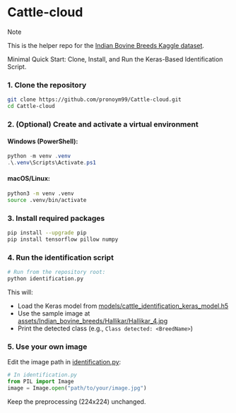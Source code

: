 # Cattle-cloud


> [!NOTE]
> This is the helper repo for the [Indian Bovine Breeds Kaggle dataset](https://www.kaggle.com/datasets/lukex9442/indian-bovine-breeds).

Minimal Quick Start: Clone, Install, and Run the Keras-Based Identification Script.
<br/>

### 1. Clone the repository


```bash
git clone https://github.com/pronoym99/Cattle-cloud.git
cd Cattle-cloud
```

### 2. (Optional) Create and activate a virtual environment


#### Windows (PowerShell):
```powershell
python -m venv .venv
.\.venv\Scripts\Activate.ps1
```

#### macOS/Linux:
```bash
python3 -m venv .venv
source .venv/bin/activate
```

### 3. Install required packages

```bash
pip install --upgrade pip
pip install tensorflow pillow numpy
```

### 4. Run the identification script

```bash
# Run from the repository root:
python identification.py
```

This will:
- Load the Keras model from [models/cattle_identification_keras_model.h5](models/cattle_identification_keras_model.h5)
- Use the sample image at [assets/Indian_bovine_breeds/Hallikar/Hallikar_4.jpg](assets/Indian_bovine_breeds/Hallikar/Hallikar_4.jpg)
- Print the detected class (e.g., `Class detected: <BreedName>`)

### 5. Use your own image

Edit the image path in [identification.py](identification.py):

```python
# In identification.py
from PIL import Image
image = Image.open("path/to/your/image.jpg")
```

Keep the preprocessing (224x224) unchanged.
